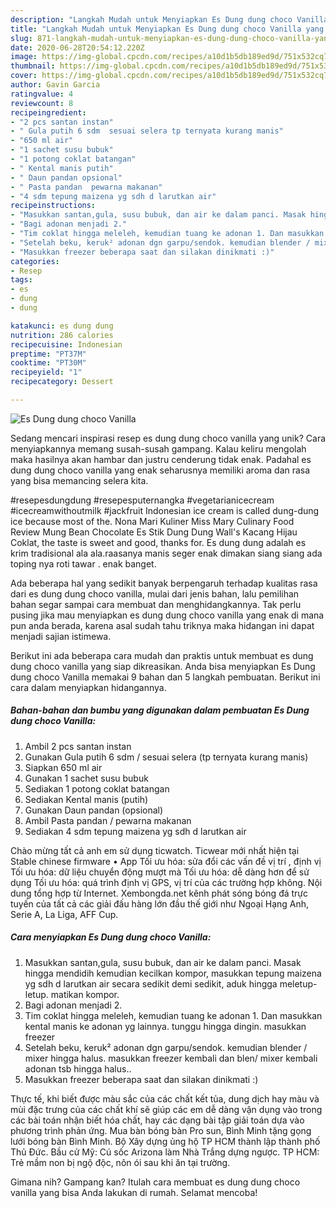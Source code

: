```yaml
---
description: "Langkah Mudah untuk Menyiapkan Es Dung dung choco Vanilla yang Bikin Ngiler"
title: "Langkah Mudah untuk Menyiapkan Es Dung dung choco Vanilla yang Bikin Ngiler"
slug: 871-langkah-mudah-untuk-menyiapkan-es-dung-dung-choco-vanilla-yang-bikin-ngiler
date: 2020-06-28T20:54:12.220Z
image: https://img-global.cpcdn.com/recipes/a10d1b5db189ed9d/751x532cq70/es-dung-dung-choco-vanilla-foto-resep-utama.jpg
thumbnail: https://img-global.cpcdn.com/recipes/a10d1b5db189ed9d/751x532cq70/es-dung-dung-choco-vanilla-foto-resep-utama.jpg
cover: https://img-global.cpcdn.com/recipes/a10d1b5db189ed9d/751x532cq70/es-dung-dung-choco-vanilla-foto-resep-utama.jpg
author: Gavin Garcia
ratingvalue: 4
reviewcount: 8
recipeingredient:
- "2 pcs santan instan"
- " Gula putih 6 sdm  sesuai selera tp ternyata kurang manis"
- "650 ml air"
- "1 sachet susu bubuk"
- "1 potong coklat batangan"
- " Kental manis putih"
- " Daun pandan opsional"
- " Pasta pandan  pewarna makanan"
- "4 sdm tepung maizena yg sdh d larutkan air"
recipeinstructions:
- "Masukkan santan,gula, susu bubuk, dan air ke dalam panci. Masak hingga mendidih kemudian kecilkan kompor, masukkan tepung maizena yg sdh d larutkan air secara sedikit demi sedikit, aduk hingga meletup-letup. matikan kompor."
- "Bagi adonan menjadi 2."
- "Tim coklat hingga meleleh, kemudian tuang ke adonan 1. Dan masukkan kental manis ke adonan yg lainnya. tunggu hingga dingin. masukkan freezer"
- "Setelah beku, keruk² adonan dgn garpu/sendok. kemudian blender / mixer hingga halus. masukkan freezer kembali dan blen/ mixer kembali adonan tsb hingga halus.."
- "Masukkan freezer beberapa saat dan silakan dinikmati :)"
categories:
- Resep
tags:
- es
- dung
- dung

katakunci: es dung dung 
nutrition: 286 calories
recipecuisine: Indonesian
preptime: "PT37M"
cooktime: "PT30M"
recipeyield: "1"
recipecategory: Dessert

---
```



![Es Dung dung choco Vanilla](https://img-global.cpcdn.com/recipes/a10d1b5db189ed9d/751x532cq70/es-dung-dung-choco-vanilla-foto-resep-utama.jpg)

Sedang mencari inspirasi resep es dung dung choco vanilla yang unik? Cara menyiapkannya memang susah-susah gampang. Kalau keliru mengolah maka hasilnya akan hambar dan justru cenderung tidak enak. Padahal es dung dung choco vanilla yang enak seharusnya memiliki aroma dan rasa yang bisa memancing selera kita.

#resepesdungdung #resepesputernangka #vegetarianicecream #icecreamwithoutmilk #jackfruit Indonesian ice cream is called dung-dung ice because most of the. Nona Mari Kuliner Miss Mary Culinary Food Review Mung Bean Chocolate Es Stik Dung Dung Wall&#39;s Kacang Hijau Coklat, the taste is sweet and good, thanks for. Es dung dung adalah es krim tradisional ala ala.raasanya manis seger enak dimakan siang siang ada toping nya roti tawar . enak banget.

Ada beberapa hal yang sedikit banyak berpengaruh terhadap kualitas rasa dari es dung dung choco vanilla, mulai dari jenis bahan, lalu pemilihan bahan segar sampai cara membuat dan menghidangkannya. Tak perlu pusing jika mau menyiapkan es dung dung choco vanilla yang enak di mana pun anda berada, karena asal sudah tahu triknya maka hidangan ini dapat menjadi sajian istimewa.


Berikut ini ada beberapa cara mudah dan praktis untuk membuat es dung dung choco vanilla yang siap dikreasikan. Anda bisa menyiapkan Es Dung dung choco Vanilla memakai 9 bahan dan 5 langkah pembuatan. Berikut ini cara dalam menyiapkan hidangannya.

<!--inarticleads1-->

##### Bahan-bahan dan bumbu yang digunakan dalam pembuatan Es Dung dung choco Vanilla:

1. Ambil 2 pcs santan instan
1. Gunakan  Gula putih 6 sdm / sesuai selera (tp ternyata kurang manis)
1. Siapkan 650 ml air
1. Gunakan 1 sachet susu bubuk
1. Sediakan 1 potong coklat batangan
1. Sediakan  Kental manis (putih)
1. Gunakan  Daun pandan (opsional)
1. Ambil  Pasta pandan / pewarna makanan
1. Sediakan 4 sdm tepung maizena yg sdh d larutkan air


Chào mừng tất cả anh em sử dụng ticwatch. Ticwear mới nhất hiện tại Stable chinese firmware • App Tối ưu hóa: sửa đổi các vấn đề vị trí , định vị Tối ưu hóa: dữ liệu chuyển động mượt mà Tối ưu hóa: dễ dàng hơn để sử dụng Tối ưu hóa: quá trình định vị GPS, vị trí của các trường hợp không. Nội dung tổng hợp từ Internet. Xembongda.net kênh phát sóng bóng đá trực tuyến của tất cả các giải đấu hàng lớn đầu thế giới như Ngoại Hạng Anh, Serie A, La Liga, AFF Cup. 

<!--inarticleads2-->

##### Cara menyiapkan Es Dung dung choco Vanilla:

1. Masukkan santan,gula, susu bubuk, dan air ke dalam panci. Masak hingga mendidih kemudian kecilkan kompor, masukkan tepung maizena yg sdh d larutkan air secara sedikit demi sedikit, aduk hingga meletup-letup. matikan kompor.
1. Bagi adonan menjadi 2.
1. Tim coklat hingga meleleh, kemudian tuang ke adonan 1. Dan masukkan kental manis ke adonan yg lainnya. tunggu hingga dingin. masukkan freezer
1. Setelah beku, keruk² adonan dgn garpu/sendok. kemudian blender / mixer hingga halus. masukkan freezer kembali dan blen/ mixer kembali adonan tsb hingga halus..
1. Masukkan freezer beberapa saat dan silakan dinikmati :)


Thực tế, khi biết được màu sắc của các chất kết tủa, dung dịch hay màu và mùi đặc trưng của các chất khí sẽ giúp các em dễ dàng vận dụng vào trong các bài toán nhận biết hóa chất, hay các dạng bài tập giải toán dựa vào phương trình phản ứng. Mua bàn bóng bàn Pro sun, Bình Minh tặng gọng lưới bóng bàn Bình Minh. Bộ Xây dựng ủng hộ TP HCM thành lập thành phố Thủ Đức. Bầu cử Mỹ: Cú sốc Arizona làm Nhà Trắng dựng ngược. TP HCM: Trẻ mầm non bị ngộ độc, nôn ói sau khi ăn tại trường. 

Gimana nih? Gampang kan? Itulah cara membuat es dung dung choco vanilla yang bisa Anda lakukan di rumah. Selamat mencoba!
